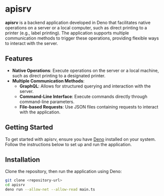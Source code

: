 # apisrv

**apisrv** is a backend application developed in Deno that facilitates native operations on a server or a local computer, such as direct printing to a printer (e.g., label printing). The application supports multiple communication methods to trigger these operations, providing flexible ways to interact with the server.

## Features

- **Native Operations**: Execute operations on the server or a local machine, such as direct printing to a designated printer.
- **Multiple Communication Methods**:
  - **GraphQL**: Allows for structured querying and interaction with the server.
  - **Command-Line Interface**: Execute commands directly through command-line parameters.
  - **File-based Requests**: Use JSON files containing requests to interact with the application.

## Getting Started

To get started with apisrv, ensure you have [Deno](https://deno.land/) installed on your system. Follow the instructions below to set up and run the application.

## Installation

Clone the repository, then run the application using Deno:

```bash
git clone <repository-url>
cd apisrv
deno run --allow-net --allow-read main.ts
